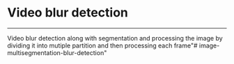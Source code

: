 # Video blur detection
---
Video blur detection along with segmentation and processing the image by dividing it into mutiple partition and then processing each frame"# image-multisegmentation-blur-detection" 
